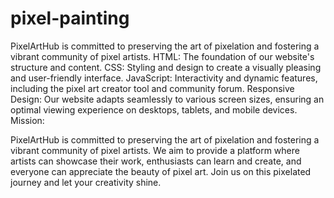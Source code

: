 # pixel-painting
PixelArtHub is committed to preserving the art of pixelation and fostering a vibrant community of pixel artists.
HTML: The foundation of our website's structure and content.
CSS: Styling and design to create a visually pleasing and user-friendly interface.
JavaScript: Interactivity and dynamic features, including the pixel art creator tool and community forum.
Responsive Design: Our website adapts seamlessly to various screen sizes, ensuring an optimal viewing experience on desktops, tablets, and mobile devices.
Mission:

PixelArtHub is committed to preserving the art of pixelation and fostering a vibrant community of pixel artists. We aim to provide a platform where artists can showcase their work, enthusiasts can learn and create, and everyone can appreciate the beauty of pixel art. Join us on this pixelated journey and let your creativity shine.
